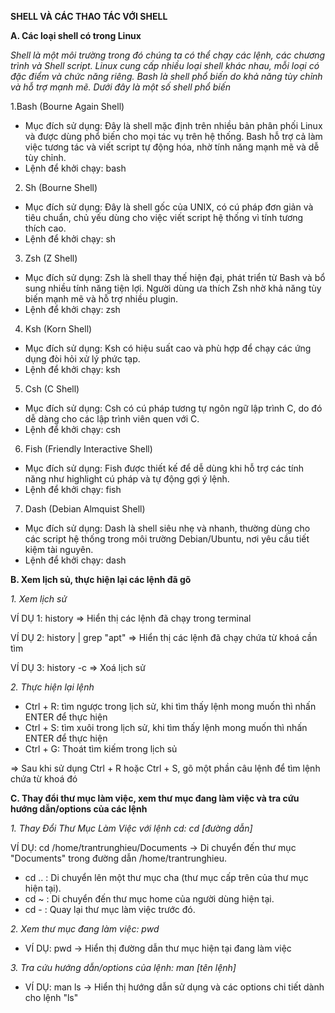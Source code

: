 **SHELL VÀ CÁC THAO TÁC VỚI SHELL**

**A. Các loại shell có trong Linux**

*Shell là một môi trường trong đó chúng ta có thể chạy các lệnh, các chương trình và Shell script. Linux cung cấp nhiều loại shell khác nhau, mỗi loại có đặc điểm và chức năng riêng. Bash là shell phổ biến do khả năng tùy chỉnh và hỗ trợ mạnh mẽ. Dưới đây là một số shell phổ biến*

1.Bash (Bourne Again Shell)
- Mục đích sử dụng: Đây là shell mặc định trên nhiều bản phân phối Linux và được dùng phổ biến cho mọi tác vụ trên hệ thống. Bash hỗ trợ cả làm việc tương tác và viết script tự động hóa, nhờ tính năng mạnh mẽ và dễ tùy chỉnh.
- Lệnh để khởi chạy: bash

2. Sh (Bourne Shell)
- Mục đích sử dụng: Đây là shell gốc của UNIX, có cú pháp đơn giản và tiêu chuẩn, chủ yếu dùng cho việc viết script hệ thống vì tính tương thích cao.
- Lệnh để khởi chạy: sh

3. Zsh (Z Shell)
- Mục đích sử dụng: Zsh là shell thay thế hiện đại, phát triển từ Bash và bổ sung nhiều tính năng tiện lợi. Người dùng ưa thích Zsh nhờ khả năng tùy biến mạnh mẽ và hỗ trợ nhiều plugin.
- Lệnh để khởi chạy: zsh
  
4. Ksh (Korn Shell)
- Mục đích sử dụng:  Ksh có hiệu suất cao và phù hợp để chạy các ứng dụng đòi hỏi xử lý phức tạp.
- Lệnh để khởi chạy: ksh
  
5. Csh (C Shell)
- Mục đích sử dụng: Csh có cú pháp tương tự ngôn ngữ lập trình C, do đó dễ dàng cho các lập trình viên quen với C.
- Lệnh để khởi chạy: csh
  
6. Fish (Friendly Interactive Shell)
- Mục đích sử dụng: Fish được thiết kế để dễ dùng khi hỗ trợ các tính năng như highlight cú pháp và tự động gợi ý lệnh.
- Lệnh để khởi chạy: fish
  
7. Dash (Debian Almquist Shell)
- Mục đích sử dụng: Dash là shell siêu nhẹ và nhanh, thường dùng cho các script hệ thống trong môi trường Debian/Ubuntu, nơi yêu cầu tiết kiệm tài nguyên.
- Lệnh để khởi chạy: dash

**B. Xem lịch sủ, thực hiện lại các lệnh đã gõ**

*1. Xem lịch sử*

VÍ DỤ 1: history => Hiển thị các lệnh đã chạy trong terminal

VÍ DỤ 2: history | grep "apt" => Hiển thị các lệnh đã chạy chứa từ khoá cần tìm 

VÍ DỤ 3: history -c => Xoá lịch sử

*2. Thực hiện lại lệnh*
- Ctrl + R: tìm ngược trong lịch sử, khi tìm thấy lệnh mong muốn thì nhấn ENTER để thực hiện
- Ctrl + S: tìm xuôi trong lịch sử, khi tìm thấy lệnh mong muốn thì nhấn ENTER để thực hiện
- Ctrl + G: Thoát tìm kiếm trong lịch sủ

=> Sau khi sử dụng Ctrl + R hoặc Ctrl + S, gõ một phần câu lệnh để tìm lệnh chứa từ khoá đó
  
**C. Thay đổi thư mục làm việc, xem thư mục đang làm việc và tra cứu hướng dẫn/options của các lệnh**

*1. Thay Đổi Thư Mục Làm Việc với lệnh cd: cd [đường dẫn]*

VÍ DỤ: cd /home/trantrunghieu/Documents -> Di chuyển đến thư mục "Documents" trong đường dẫn /home/trantrunghieu.
- cd .. : Di chuyển lên một thư mục cha (thư mục cấp trên của thư mục hiện tại).
- cd ~ : Di chuyển đến thư mục home của người dùng hiện tại.
- cd - : Quay lại thư mục làm việc trước đó.

*2. Xem thư mục đang làm việc: pwd*
- VÍ DỤ: pwd -> Hiển thị đường dẫn thư mục hiện tại đang làm việc

*3. Tra cứu hướng dẫn/options của lệnh: man [tên lệnh]*
- VÍ DỤ: man ls -> Hiển thị hướng dẫn sử dụng và các options chi tiết dành cho lệnh "ls"
